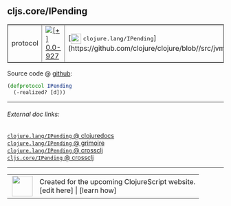 ## cljs.core/IPending



 <table border="1">
<tr>
<td>protocol</td>
<td><a href="https://github.com/cljsinfo/cljs-api-docs/tree/0.0-927"><img valign="middle" alt="[+] 0.0-927" title="Added in 0.0-927" src="https://img.shields.io/badge/+-0.0--927-lightgrey.svg"></a> </td>
<td>
[<img height="24px" valign="middle" src="http://i.imgur.com/1GjPKvB.png"> <samp>clojure.lang/IPending</samp>](https://github.com/clojure/clojure/blob//src/jvm/clojure/lang/IPending.java)
</td>
</tr>
</table>









Source code @ [github](https://github.com/clojure/clojurescript/blob/r1895/src/cljs/cljs/core.cljs#L307-L308):

```clj
(defprotocol IPending
  (-realized? [d]))
```

<!--
Repo - tag - source tree - lines:

 <pre>
clojurescript @ r1895
└── src
    └── cljs
        └── cljs
            └── <ins>[core.cljs:307-308](https://github.com/clojure/clojurescript/blob/r1895/src/cljs/cljs/core.cljs#L307-L308)</ins>
</pre>

-->

---



###### External doc links:

[`clojure.lang/IPending` @ clojuredocs](http://clojuredocs.org/clojure.lang/IPending)<br>
[`clojure.lang/IPending` @ grimoire](http://conj.io/store/v1/org.clojure/clojure/1.7.0-beta3/clj/clojure.lang/IPending/)<br>
[`clojure.lang/IPending` @ crossclj](http://crossclj.info/fun/clojure.lang/IPending.html)<br>
[`cljs.core/IPending` @ crossclj](http://crossclj.info/fun/cljs.core.cljs/IPending.html)<br>

---

 <table>
<tr><td>
<img valign="middle" align="right" width="48px" src="http://i.imgur.com/Hi20huC.png">
</td><td>
Created for the upcoming ClojureScript website.<br>
[edit here] | [learn how]
</td></tr></table>

[edit here]:https://github.com/cljsinfo/cljs-api-docs/blob/master/cljsdoc/cljs.core/IPending.cljsdoc
[learn how]:https://github.com/cljsinfo/cljs-api-docs/wiki/cljsdoc-files

<!--

This information was too distracting to show to readers, but I'll leave it
commented here since it is helpful to:

- pretty-print the data used to generate this document
- and show how to retrieve that data



The API data for this symbol:

```clj
{:ns "cljs.core",
 :name "IPending",
 :history [["+" "0.0-927"]],
 :type "protocol",
 :full-name-encode "cljs.core/IPending",
 :source {:code "(defprotocol IPending\n  (-realized? [d]))",
          :title "Source code",
          :repo "clojurescript",
          :tag "r1895",
          :filename "src/cljs/cljs/core.cljs",
          :lines [307 308]},
 :methods [{:name "-realized?", :signature ["[d]"], :docstring nil}],
 :full-name "cljs.core/IPending",
 :clj-symbol "clojure.lang/IPending"}

```

Retrieve the API data for this symbol:

```clj
;; from Clojure REPL
(require '[clojure.edn :as edn])
(-> (slurp "https://raw.githubusercontent.com/cljsinfo/cljs-api-docs/catalog/cljs-api.edn")
    (edn/read-string)
    (get-in [:symbols "cljs.core/IPending"]))
```

-->
